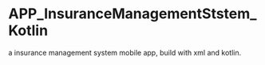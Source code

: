 # APP_InsuranceManagementStstem_Kotlin
a insurance management system mobile app, build with xml and kotlin.
